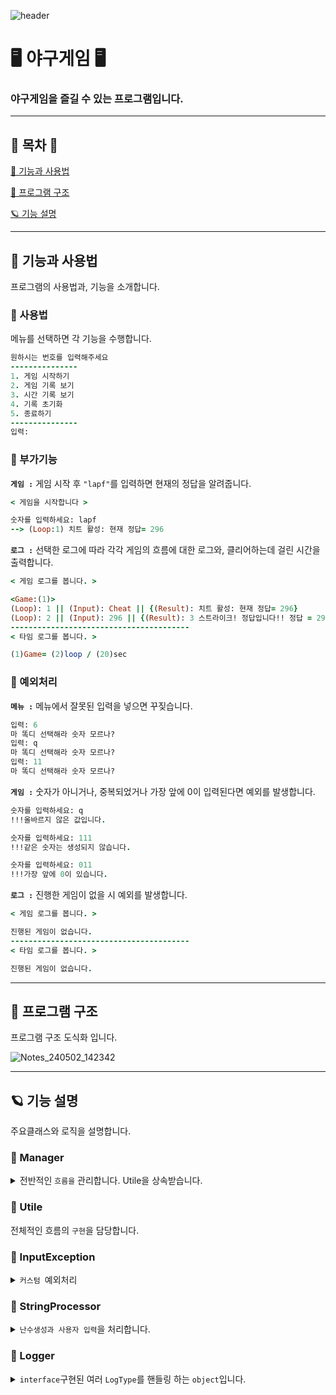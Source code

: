 ![header](https://capsule-render.vercel.app/api?type=waving&text=n.Pureun&height=200&color=73C2FB&animation=fadeIn&fontColor=003153)

# 🖥 야구게임 🖥
### 야구게임을 즐길 수 있는 프로그램입니다.

---

## 🔷 목차 🔷
[📒 기능과 사용법](#-기능과-사용법)

[🌃 프로그램 구조](#-프로그램-구조)

[🪐 기능 설명](#-기능-설명)

---
## 📒 기능과 사용법

프로그램의 사용법과, 기능을 소개합니다.


### 👾 사용법

메뉴를 선택하면 각 기능을 수행합니다.
```ruby
원하시는 번호를 입력해주세요
---------------
1. 게임 시작하기
2. 게임 기록 보기
3. 시간 기록 보기
4. 기록 초기화
5. 종료하기
---------------
입력: 
```

### 👾 부가기능

<code>**게임 :**</code> 게임 시작 후 <code>"lapf"</code>를 입력하면 현재의 정답을 알려줍니다.

```ruby
< 게임을 시작합니다 >

숫자를 입력하세요: lapf
--> (Loop:1) 치트 활성: 현재 정답= 296
```
<code>**로그 :**</code> 선택한 로그에 따라 각각 게임의 흐름에 대한 로그와, 클리어하는데 걸린 시간을 출력합니다.

```ruby
< 게임 로그를 봅니다. >

<Game:(1)>
(Loop): 1 || (Input): Cheat || {(Result): 치트 활성: 현재 정답= 296}
(Loop): 2 || (Input): 296 || {(Result): 3 스트라이크! 정답입니다!! 정답 = 296}
----------------------------------------
< 타임 로그를 봅니다. >

(1)Game= (2)loop / (20)sec
```

### 👾 예외처리

<code>**메뉴 :**</code> 메뉴에서 잘못된 입력을 넣으면 꾸짖습니다.
```ruby
입력: 6
마 똑디 선택해라 숫자 모르나?
입력: q
마 똑디 선택해라 숫자 모르나?
입력: 11
마 똑디 선택해라 숫자 모르나?
```

<code>**게임 :**</code> 숫자가 아니거나, 중복되었거나 가장 앞에 0이 입력된다면 예외를 발생합니다.
```ruby
숫자를 입력하세요: q
!!!올바르지 않은 값입니다.

숫자를 입력하세요: 111
!!!같은 숫자는 생성되지 않습니다.

숫자를 입력하세요: 011
!!!가장 앞에 0이 있습니다.
```

<code>**로그 :**</code> 진행한 게임이 없을 시 예외를 발생합니다.
```ruby
< 게임 로그를 봅니다. >

진행된 게임이 없습니다.
----------------------------------------
< 타임 로그를 봅니다. >

진행된 게임이 없습니다.
```

---
## 🌃 프로그램 구조

프로그램 구조 도식화 입니다.

![Notes_240502_142342](https://github.com/npureaun/image/assets/98468118/e9af38a4-3aae-432e-8c14-240c8976c64f)

---
## 🪐 기능 설명

주요클래스와 로직을 설명합니다.

### 👾 Manager  
<details>
<summary>전반적인 <code>흐름을</code> 관리합니다. Utile을 상속받습니다.</summary>

+ #### <code>private fun manual()</code>

    = <code>전체적인 흐름을</code> 알 수 있습니다.
    <details>
    <summary><code>row code</code></summary>
    
    ```kotlin
     when(choice)
            {
                1->{ println("< 게임을 시작합니다 >\n");startGame() }
                2->{ println("< 게임 로그를 봅니다. >\n");readLog(Logger.LogType.GAME_LOG) }
                3->{ println("< 타임 로그를 봅니다. >\n");readLog(Logger.LogType.TIME_LOG) }
                4->{ println("< 로그를 초기화 합니다. >\n");clearAll() }
                5->{ println("< 게임을 종료합니다 >\n");break }
            }
    ```
    
    </details>
    
</details>

### 👾 Utile  
<summary>전체적인 흐름의 <code>구현</code>을 담당합니다.</summary>



### 👾 InputException  
<details>
<summary><code>커스텀 </code>예외처리</summary>

+ #### <code>Exceptions</code>

    = <code>InputException</code>을 상속받는 커스텀 예외처리입니다.
    <details>
    <summary><code>row code</code></summary>
    
    ```kotlin
    class NumberException:InputException("!!!올바르지 않은 값입니다.\n")
    class LengthException:InputException("!!!올바르지 않은 길이입니다.\n")
    class ZeroException:InputException("!!!가장 앞에 0이 있습니다.\n")
    class EqualException:InputException("!!!같은 숫자는 생성되지 않습니다.\n")
    ```
    
    </details>
    
</details>


### 👾 StringProcessor  
<details>
<summary><code>난수생성과 사용자 입력</code>을 처리합니다.</summary>

+ #### <code>processor</code>

    = <code>interface</code> 구현된 생성, 입력 클래스를 작동시킵니다.
    <details>
    <summary><code>row code</code></summary>
    
    ```kotlin
    private var processor: StringInterface? = null
    private fun processInput() = processor?.setString()
    fun processGetting(): String?= processor?.getString()
    fun runProcess(processor: StringInterface)...
    }
    ```
    
    </details>
    
</details>


### 👾 Logger  
<details>
<summary><code>interface</code>구현된 여러 <code>LogType</code>를 핸들링 하는 <code>object</code>입니다.</summary>

+ #### <code>object Logger</code>

    = <code>Logger</code>는 여러<code>LogType</code>에 대한 연결을 지원합니다.
    <details>
    <summary><code>row code</code></summary>
    
    ```kotlin
    val gameLog = LogProcessor(TimeTable())
    val timeLog = LogProcessor(TimeChecker())
    ```
    
    </details>
    
</details>


